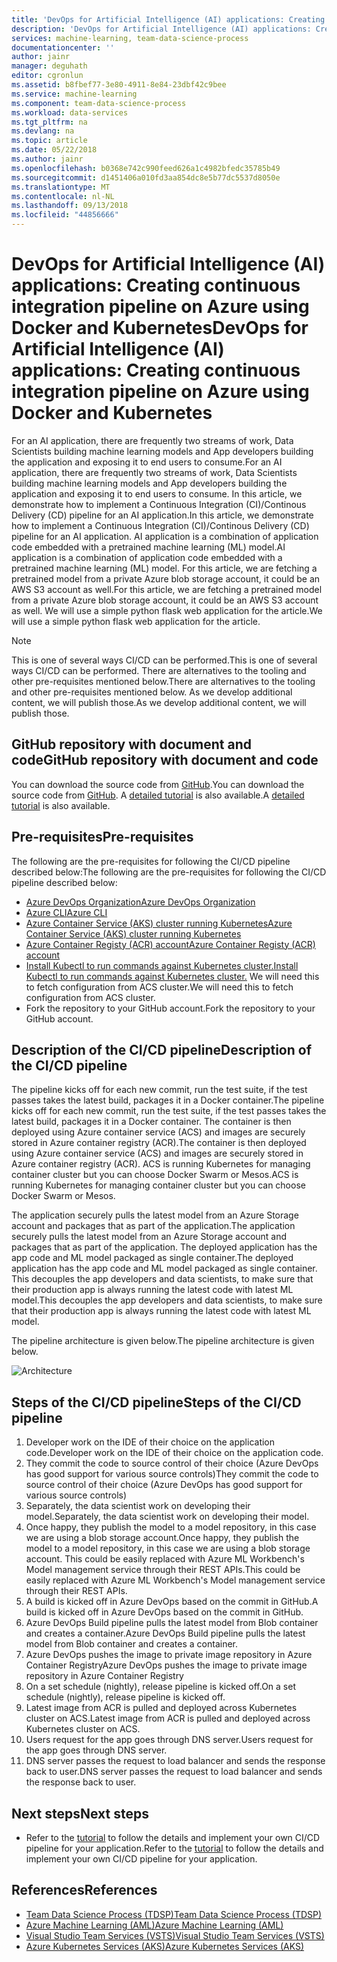 ```yaml
---
title: 'DevOps for Artificial Intelligence (AI) applications: Creating continous integration pipeline on Azure using Docker, Kubernetes & Python Flask application'
description: 'DevOps for Artificial Intelligence (AI) applications: Creating continous integration pipeline on Azure using Docker and Kubernetes'
services: machine-learning, team-data-science-process
documentationcenter: ''
author: jainr
manager: deguhath
editor: cgronlun
ms.assetid: b8fbef77-3e80-4911-8e84-23dbf42c9bee
ms.service: machine-learning
ms.component: team-data-science-process
ms.workload: data-services
ms.tgt_pltfrm: na
ms.devlang: na
ms.topic: article
ms.date: 05/22/2018
ms.author: jainr
ms.openlocfilehash: b0368e742c990feed626a1c4982bfedc35785b49
ms.sourcegitcommit: d1451406a010fd3aa854dc8e5b77dc5537d8050e
ms.translationtype: MT
ms.contentlocale: nl-NL
ms.lasthandoff: 09/13/2018
ms.locfileid: "44856666"
---
```

# <a name="devops-for-artificial-intelligence-ai-applications-creating-continuous-integration-pipeline-on-azure-using-docker-and-kubernetes"></a><span data-ttu-id="60728-103">DevOps for Artificial Intelligence (AI) applications: Creating continuous integration pipeline on Azure using Docker and Kubernetes</span><span class="sxs-lookup"><span data-stu-id="60728-103">DevOps for Artificial Intelligence (AI) applications: Creating continuous integration pipeline on Azure using Docker and Kubernetes</span></span>
<span data-ttu-id="60728-104">For an AI application, there are frequently two streams of work, Data Scientists building machine learning models and App developers building the application and exposing it to end users to consume.</span><span class="sxs-lookup"><span data-stu-id="60728-104">For an AI application, there are frequently two streams of work, Data Scientists building machine learning models and App developers building the application and exposing it to end users to consume.</span></span> <span data-ttu-id="60728-105">In this article, we demonstrate how to implement a Continuous Integration (CI)/Continous Delivery (CD) pipeline for an AI application.</span><span class="sxs-lookup"><span data-stu-id="60728-105">In this article, we demonstrate how to implement a Continuous Integration (CI)/Continous Delivery (CD) pipeline for an AI application.</span></span> <span data-ttu-id="60728-106">AI application is a combination of application code embedded with a pretrained machine learning (ML) model.</span><span class="sxs-lookup"><span data-stu-id="60728-106">AI application is a combination of application code embedded with a pretrained machine learning (ML) model.</span></span> <span data-ttu-id="60728-107">For this article, we are fetching a pretrained model from a private Azure blob storage account, it could be an AWS S3 account as well.</span><span class="sxs-lookup"><span data-stu-id="60728-107">For this article, we are fetching a pretrained model from a private Azure blob storage account, it could be an AWS S3 account as well.</span></span> <span data-ttu-id="60728-108">We will use a simple python flask web application for the article.</span><span class="sxs-lookup"><span data-stu-id="60728-108">We will use a simple python flask web application for the article.</span></span>

> [!NOTE]
> <span data-ttu-id="60728-109">This is one of several ways CI/CD can be performed.</span><span class="sxs-lookup"><span data-stu-id="60728-109">This is one of several ways CI/CD can be performed.</span></span> <span data-ttu-id="60728-110">There are alternatives to the tooling and other pre-requisites mentioned below.</span><span class="sxs-lookup"><span data-stu-id="60728-110">There are alternatives to the tooling and other pre-requisites mentioned below.</span></span> <span data-ttu-id="60728-111">As we develop additional content, we will publish those.</span><span class="sxs-lookup"><span data-stu-id="60728-111">As we develop additional content, we will publish those.</span></span>
>
>

## <a name="github-repository-with-document-and-code"></a><span data-ttu-id="60728-112">GitHub repository with document and code</span><span class="sxs-lookup"><span data-stu-id="60728-112">GitHub repository with document and code</span></span>
<span data-ttu-id="60728-113">You can download the source code from [GitHub](https://github.com/Azure/DevOps-For-AI-Apps).</span><span class="sxs-lookup"><span data-stu-id="60728-113">You can download the source code from [GitHub](https://github.com/Azure/DevOps-For-AI-Apps).</span></span> <span data-ttu-id="60728-114">A [detailed tutorial](https://github.com/Azure/DevOps-For-AI-Apps/blob/master/Tutorial.md) is also available.</span><span class="sxs-lookup"><span data-stu-id="60728-114">A [detailed tutorial](https://github.com/Azure/DevOps-For-AI-Apps/blob/master/Tutorial.md) is also available.</span></span>

## <a name="pre-requisites"></a><span data-ttu-id="60728-115">Pre-requisites</span><span class="sxs-lookup"><span data-stu-id="60728-115">Pre-requisites</span></span>
<span data-ttu-id="60728-116">The following are the pre-requisites for following the CI/CD pipeline described below:</span><span class="sxs-lookup"><span data-stu-id="60728-116">The following are the pre-requisites for following the CI/CD pipeline described below:</span></span>
* [<span data-ttu-id="60728-117">Azure DevOps Organization</span><span class="sxs-lookup"><span data-stu-id="60728-117">Azure DevOps Organization</span></span>](https://docs.microsoft.com/azure/devops/organizations/accounts/create-organization-msa-or-work-student)
* [<span data-ttu-id="60728-118">Azure CLI</span><span class="sxs-lookup"><span data-stu-id="60728-118">Azure CLI</span></span>](https://docs.microsoft.com/cli/azure/install-azure-cli?view=azure-cli-latest)
* [<span data-ttu-id="60728-119">Azure Container Service (AKS) cluster running Kubernetes</span><span class="sxs-lookup"><span data-stu-id="60728-119">Azure Container Service (AKS) cluster running Kubernetes</span></span>](https://docs.microsoft.com/azure/container-service/kubernetes/container-service-tutorial-kubernetes-deploy-cluster)
* [<span data-ttu-id="60728-120">Azure Container Registy (ACR) account</span><span class="sxs-lookup"><span data-stu-id="60728-120">Azure Container Registy (ACR) account</span></span>](https://docs.microsoft.com/azure/container-registry/container-registry-get-started-portal)
* [<span data-ttu-id="60728-121">Install Kubectl to run commands against Kubernetes cluster.</span><span class="sxs-lookup"><span data-stu-id="60728-121">Install Kubectl to run commands against Kubernetes cluster.</span></span>](https://kubernetes.io/docs/tasks/tools/install-kubectl/) <span data-ttu-id="60728-122">We will need this to fetch configuration from ACS cluster.</span><span class="sxs-lookup"><span data-stu-id="60728-122">We will need this to fetch configuration from ACS cluster.</span></span> 
* <span data-ttu-id="60728-123">Fork the repository to your GitHub account.</span><span class="sxs-lookup"><span data-stu-id="60728-123">Fork the repository to your GitHub account.</span></span>

## <a name="description-of-the-cicd-pipeline"></a><span data-ttu-id="60728-124">Description of the CI/CD pipeline</span><span class="sxs-lookup"><span data-stu-id="60728-124">Description of the CI/CD pipeline</span></span>
<span data-ttu-id="60728-125">The pipeline kicks off for each new commit, run the test suite, if the test passes takes the latest build, packages it in a Docker container.</span><span class="sxs-lookup"><span data-stu-id="60728-125">The pipeline kicks off for each new commit, run the test suite, if the test passes takes the latest build, packages it in a Docker container.</span></span> <span data-ttu-id="60728-126">The container is then deployed using Azure container service (ACS) and images are securely stored in Azure container registry (ACR).</span><span class="sxs-lookup"><span data-stu-id="60728-126">The container is then deployed using Azure container service (ACS) and images are securely stored in Azure container registry (ACR).</span></span> <span data-ttu-id="60728-127">ACS is running Kubernetes for managing container cluster but you can choose Docker Swarm or Mesos.</span><span class="sxs-lookup"><span data-stu-id="60728-127">ACS is running Kubernetes for managing container cluster but you can choose Docker Swarm or Mesos.</span></span>

<span data-ttu-id="60728-128">The application securely pulls the latest model from an Azure Storage account and packages that as part of the application.</span><span class="sxs-lookup"><span data-stu-id="60728-128">The application securely pulls the latest model from an Azure Storage account and packages that as part of the application.</span></span> <span data-ttu-id="60728-129">The deployed application has the app code and ML model packaged as single container.</span><span class="sxs-lookup"><span data-stu-id="60728-129">The deployed application has the app code and ML model packaged as single container.</span></span> <span data-ttu-id="60728-130">This decouples the app developers and data scientists, to make sure that their production app is always running the latest code with latest ML model.</span><span class="sxs-lookup"><span data-stu-id="60728-130">This decouples the app developers and data scientists, to make sure that their production app is always running the latest code with latest ML model.</span></span>

<span data-ttu-id="60728-131">The pipeline architecture is given below.</span><span class="sxs-lookup"><span data-stu-id="60728-131">The pipeline architecture is given below.</span></span> 

![Architecture](./media/ci-cd-flask/Architecture.PNG?raw=true)

## <a name="steps-of-the-cicd-pipeline"></a><span data-ttu-id="60728-133">Steps of the CI/CD pipeline</span><span class="sxs-lookup"><span data-stu-id="60728-133">Steps of the CI/CD pipeline</span></span>
1. <span data-ttu-id="60728-134">Developer work on the IDE of their choice on the application code.</span><span class="sxs-lookup"><span data-stu-id="60728-134">Developer work on the IDE of their choice on the application code.</span></span>
2. <span data-ttu-id="60728-135">They commit the code to source control of their choice (Azure DevOps has good support for various source controls)</span><span class="sxs-lookup"><span data-stu-id="60728-135">They commit the code to source control of their choice (Azure DevOps has good support for various source controls)</span></span>
3. <span data-ttu-id="60728-136">Separately, the data scientist work on developing their model.</span><span class="sxs-lookup"><span data-stu-id="60728-136">Separately, the data scientist work on developing their model.</span></span>
4. <span data-ttu-id="60728-137">Once happy, they publish the model to a model repository, in this case we are using a blob storage account.</span><span class="sxs-lookup"><span data-stu-id="60728-137">Once happy, they publish the model to a model repository, in this case we are using a blob storage account.</span></span> <span data-ttu-id="60728-138">This could be easily replaced with Azure ML Workbench's Model management service through their REST APIs.</span><span class="sxs-lookup"><span data-stu-id="60728-138">This could be easily replaced with Azure ML Workbench's Model management service through their REST APIs.</span></span>
5. <span data-ttu-id="60728-139">A build is kicked off in Azure DevOps based on the commit in GitHub.</span><span class="sxs-lookup"><span data-stu-id="60728-139">A build is kicked off in Azure DevOps based on the commit in GitHub.</span></span>
6. <span data-ttu-id="60728-140">Azure DevOps Build pipeline pulls the latest model from Blob container and creates a container.</span><span class="sxs-lookup"><span data-stu-id="60728-140">Azure DevOps Build pipeline pulls the latest model from Blob container and creates a container.</span></span>
7. <span data-ttu-id="60728-141">Azure DevOps pushes the image to private image repository in Azure Container Registry</span><span class="sxs-lookup"><span data-stu-id="60728-141">Azure DevOps pushes the image to private image repository in Azure Container Registry</span></span>
8. <span data-ttu-id="60728-142">On a set schedule (nightly), release pipeline is kicked off.</span><span class="sxs-lookup"><span data-stu-id="60728-142">On a set schedule (nightly), release pipeline is kicked off.</span></span>
9. <span data-ttu-id="60728-143">Latest image from ACR is pulled and deployed across Kubernetes cluster on ACS.</span><span class="sxs-lookup"><span data-stu-id="60728-143">Latest image from ACR is pulled and deployed across Kubernetes cluster on ACS.</span></span>
10. <span data-ttu-id="60728-144">Users request for the app goes through DNS server.</span><span class="sxs-lookup"><span data-stu-id="60728-144">Users request for the app goes through DNS server.</span></span>
11. <span data-ttu-id="60728-145">DNS server passes the request to load balancer and sends the response back to user.</span><span class="sxs-lookup"><span data-stu-id="60728-145">DNS server passes the request to load balancer and sends the response back to user.</span></span>

## <a name="next-steps"></a><span data-ttu-id="60728-146">Next steps</span><span class="sxs-lookup"><span data-stu-id="60728-146">Next steps</span></span>
* <span data-ttu-id="60728-147">Refer to the [tutorial](https://github.com/Azure/DevOps-For-AI-Apps/blob/master/Tutorial.md) to follow the details and implement your own CI/CD pipeline for your application.</span><span class="sxs-lookup"><span data-stu-id="60728-147">Refer to the [tutorial](https://github.com/Azure/DevOps-For-AI-Apps/blob/master/Tutorial.md) to follow the details and implement your own CI/CD pipeline for your application.</span></span>

## <a name="references"></a><span data-ttu-id="60728-148">References</span><span class="sxs-lookup"><span data-stu-id="60728-148">References</span></span>
* [<span data-ttu-id="60728-149">Team Data Science Process (TDSP)</span><span class="sxs-lookup"><span data-stu-id="60728-149">Team Data Science Process (TDSP)</span></span>](https://aka.ms/tdsp)
* [<span data-ttu-id="60728-150">Azure Machine Learning (AML)</span><span class="sxs-lookup"><span data-stu-id="60728-150">Azure Machine Learning (AML)</span></span>](https://docs.microsoft.com/azure/machine-learning/service/)
* [<span data-ttu-id="60728-151">Visual Studio Team Services (VSTS)</span><span class="sxs-lookup"><span data-stu-id="60728-151">Visual Studio Team Services (VSTS)</span></span>](https://www.visualstudio.com/vso/)
* [<span data-ttu-id="60728-152">Azure Kubernetes Services (AKS)</span><span class="sxs-lookup"><span data-stu-id="60728-152">Azure Kubernetes Services (AKS)</span></span>](https://docs.microsoft.com/azure/aks/intro-kubernetes)
